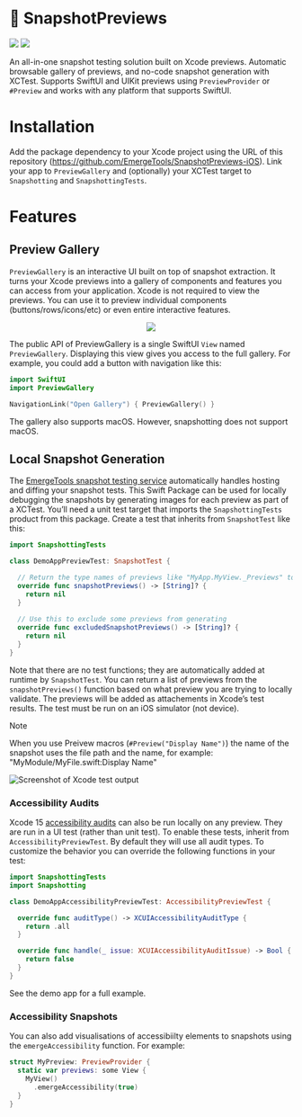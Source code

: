 # 📸 SnapshotPreviews

[![](https://img.shields.io/endpoint?url=https%3A%2F%2Fswiftpackageindex.com%2Fapi%2Fpackages%2FEmergeTools%2FSnapshotPreviews-iOS%2Fbadge%3Ftype%3Dswift-versions)](https://swiftpackageindex.com/EmergeTools/SnapshotPreviews-iOS)
[![](https://img.shields.io/endpoint?url=https%3A%2F%2Fswiftpackageindex.com%2Fapi%2Fpackages%2FEmergeTools%2FSnapshotPreviews-iOS%2Fbadge%3Ftype%3Dplatforms)](https://swiftpackageindex.com/EmergeTools/SnapshotPreviews-iOS)


An all-in-one snapshot testing solution built on Xcode previews. Automatic browsable gallery of previews, and no-code snapshot generation with XCTest. Supports SwiftUI and UIKit previews using `PreviewProvider` or `#Preview` and works with any platform that supports SwiftUI.

# Installation

Add the package dependency to your Xcode project using the URL of this repository (https://github.com/EmergeTools/SnapshotPreviews-iOS). Link your app to `PreviewGallery` and (optionally) your XCTest target to `Snapshotting` and `SnapshottingTests`.

# Features

## Preview Gallery

`PreviewGallery` is an interactive UI built on top of snapshot extraction. It turns your Xcode previews into a gallery of components and features you can access from your application. Xcode is not required to view the previews. You can use it to preview individual components (buttons/rows/icons/etc) or even entire interactive features.

<p align="center">
  <img src="https://raw.githubusercontent.com/EmergeTools/SnapshotPreviews-iOS/master/images/image1.png" />
</p>

The public API of PreviewGallery is a single SwiftUI `View` named `PreviewGallery`. Displaying this view gives you access to the full gallery. For example, you could add a button with navigation like this:

```swift
import SwiftUI
import PreviewGallery

NavigationLink("Open Gallery") { PreviewGallery() }
```

The gallery also supports macOS. However, snapshotting does not support macOS.

## Local Snapshot Generation

The [EmergeTools snapshot testing service](https://docs.emergetools.com/docs/snapshot-testing) automatically handles hosting and diffing your snapshot tests. This Swift Package can be used for locally debugging the snapshots by generating images for each preview as part of a XCTest. You’ll need a unit test target that imports the `SnapshottingTests` product from this package. Create a test that inherits from `SnapshotTest` like this:

```swift
import SnapshottingTests

class DemoAppPreviewTest: SnapshotTest {

  // Return the type names of previews like "MyApp.MyView._Previews" to selectively render only some previews
  override func snapshotPreviews() -> [String]? {
    return nil
  }
  
  // Use this to exclude some previews from generating
  override func excludedSnapshotPreviews() -> [String]? {
    return nil
  }
}
```

Note that there are no test functions; they are automatically added at runtime by `SnapshotTest`. You can return a list of previews from the `snapshotPreviews()` function based on what preview you are trying to locally validate. The previews will be added as attachements in Xcode’s test results. The test must be run on an iOS simulator (not device).

> [!NOTE]
> When you use Preivew macros (`#Preview("Display Name")`) the name of the snapshot uses the file path and the name, for example: "MyModule/MyFile.swift:Display Name"

![Screenshot of Xcode test output](https://raw.githubusercontent.com/EmergeTools/SnapshotPreviews-iOS/master/images/testOutput.png)

### Accessibility Audits

Xcode 15 [accessibility audits](https://developer.apple.com/documentation/xctest/xcuiapplication/4191487-performaccessibilityaudit) can also be run locally on any preview. They are run in a UI test (rather than unit test). To enable these tests, inherit from `AccessibilityPreviewTest`. By default they will use all audit types. To customize the behavior you can override the following functions in your test:

```swift
import SnapshottingTests
import Snapshotting

class DemoAppAccessibilityPreviewTest: AccessibilityPreviewTest {

  override func auditType() -> XCUIAccessibilityAuditType {
    return .all
  }

  override func handle(_ issue: XCUIAccessibilityAuditIssue) -> Bool {
    return false
  }
}
```

See the demo app for a full example.

### Accessibility Snapshots

You can also add visualisations of accessibiilty elements to snapshots using the `emergeAccessibility` function. For example:

```swift
struct MyPreview: PreviewProvider {
  static var previews: some View {
    MyView()
      .emergeAccessibility(true)
  }
}
```
